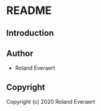 # README
## Introduction
## Author

* Roland Everaert
## Copyright

Copyright (c) 2020 Roland Everaert
